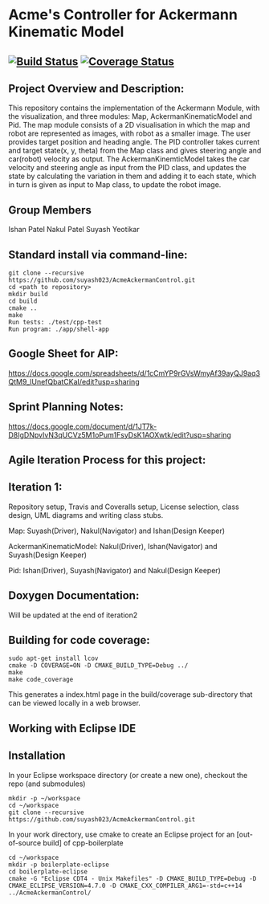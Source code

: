 # Acme's Controller for Ackermann Kinematic Model

[![Build Status](https://travis-ci.org/suyash023/AcmeAckermanControl.svg?branch=iteration2)](https://travis-ci.org/suyash023/AcmeAckermanControl)
[![Coverage Status](https://coveralls.io/repos/github/suyash023/AcmeAckermanControl/badge.svg?branch=iteration2)](https://coveralls.io/github/suyash023/AcmeAckermanControl?branch=iteration2)
---

## Project Overview and Description:

This repository contains the implementation of the Ackermann Module, with the visualization, and three modules: Map, AckermanKinematicModel and Pid. The map module consists of a 2D visualisation in which the map and robot are represented as images, with robot as a smaller image. The user provides target position and heading angle. The PID controller takes current and target state(x, y, theta) from the Map class and gives steering angle and car(robot) velocity as output. The AckermanKinemticModel takes the car velocity and steering angle as input from the PID class, and updates the state by calculating the variation in them and adding it to each state, which in turn is given as input to Map class, to update the robot image. 

## Group Members

Ishan Patel
Nakul Patel
Suyash Yeotikar


## Standard install via command-line:
```
git clone --recursive https://github.com/suyash023/AcmeAckermanControl.git
cd <path to repository>
mkdir build
cd build
cmake ..
make
Run tests: ./test/cpp-test
Run program: ./app/shell-app
```

## Google Sheet for AIP: 

https://docs.google.com/spreadsheets/d/1cCmYP9rGVsWmyAf39ayQJ9aq3QtM9_lUnefQbatCKaI/edit?usp=sharing


## Sprint Planning Notes:

https://docs.google.com/document/d/1JT7k-D8IgDNpvIvN3qUCVz5M1oPum1FsyDsK1AOXwtk/edit?usp=sharing



## Agile Iteration Process for this project:

## Iteration 1:
Repository setup, Travis and Coveralls setup, License selection,
class design, UML diagrams and writing class stubs.

Map: Suyash(Driver), Nakul(Navigator) and Ishan(Design Keeper)

AckermanKinematicModel: Nakul(Driver), Ishan(Navigator) and Suyash(Design Keeper)

Pid: Ishan(Driver), Suyash(Navigator) and Nakul(Design Keeper)


## Doxygen Documentation:

Will be updated at the end of iteration2


## Building for code coverage:
```
sudo apt-get install lcov
cmake -D COVERAGE=ON -D CMAKE_BUILD_TYPE=Debug ../
make
make code_coverage
```
This generates a index.html page in the build/coverage sub-directory that can be viewed locally in a web browser.

## Working with Eclipse IDE ##
## Installation

In your Eclipse workspace directory (or create a new one), checkout the repo (and submodules)
```
mkdir -p ~/workspace
cd ~/workspace
git clone --recursive https://github.com/suyash023/AcmeAckermanControl.git
```
In your work directory, use cmake to create an Eclipse project for an [out-of-source build] of cpp-boilerplate

```
cd ~/workspace
mkdir -p boilerplate-eclipse
cd boilerplate-eclipse
cmake -G "Eclipse CDT4 - Unix Makefiles" -D CMAKE_BUILD_TYPE=Debug -D CMAKE_ECLIPSE_VERSION=4.7.0 -D CMAKE_CXX_COMPILER_ARG1=-std=c++14 ../AcmeAckermanControl/
```







